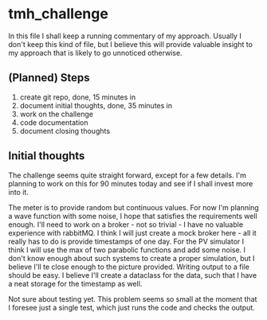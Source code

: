 # tmh_challenge

In this file I shall keep a running commentary of my approach.
Usually I don't keep this kind of file, but I believe this will provide valuable insight to my approach that is likely to go unnoticed otherwise.

## (Planned) Steps

1. create git repo, done, 15 minutes in
2. document initial thoughts, done, 35 minutes in
3. work on the challenge
4. code documentation
5. document closing thoughts

## Initial thoughts

The challenge seems quite straight forward, except for a few details.
I'm planning to work on this for 90 minutes today and see if I shall invest more into it.

The meter is to provide random but continuous values. For now I'm planning a wave function with some noise, I hope that satisfies the requirements well enough.
I'll need to work on a broker - not so trivial - I have no valuable experience with rabbitMQ. I think I will just create a mock broker here - all it really has to do is provide timestamps of one day.
For the PV simulator I think I will use the max of two parabolic functions and add some noise. I don't know enough about such systems to create a proper simulation, but I believe I'll te close enough to the picture provided.
Writing output to a file should be easy. I believe I'll create a dataclass for the data, such that I have a neat storage for the timestamp as well.

Not sure about testing yet. This problem seems so small at the moment that I foresee just a single test, which just runs the code and checks the output.

